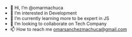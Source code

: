 - 👋 Hi, I’m @omarmachuca
- 👀 I’m interested in Development 
- 🌱 I’m currently learning more to be expert in JS
- 💞️ I’m looking to collaborate on Tech Company
- 📫 How to reach me omarsanchezmachuca@gmail.com

<!---
omarmachuca/omarmachuca is a ✨ special ✨ repository because its `README.md` (this file) appears on your GitHub profile.
You can click the Preview link to take a look at your changes.
--->
